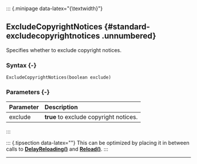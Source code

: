 ::: {.minipage data-latex="{\textwidth}"}
## ExcludeCopyrightNotices {#standard-excludecopyrightnotices .unnumbered}

Specifies whether to exclude copyright notices.

### Syntax {-}

```{sql}
ExcludeCopyrightNotices(boolean exclude)
```

### Parameters {-}

**Parameter** | **Description**
| :-- | :-- |
exclude | **true** to exclude copyright notices.
:::

::: {.tipsection data-latex=""}
This can be optimized by placing it in between calls to **[DelayReloading()](#standard-delayreloading)** and **[Reload()](#standard-reload)**.
:::

***
